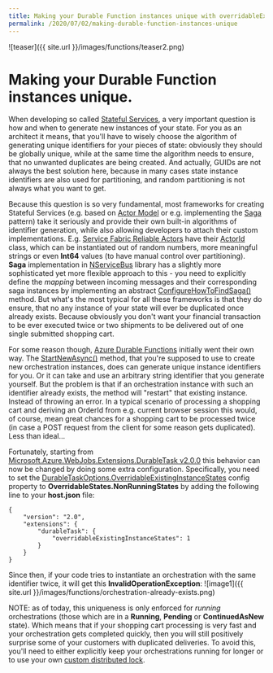 ```yaml
---
title: Making your Durable Function instances unique with overridableExistingInstanceStates.
permalink: /2020/07/02/making-durable-function-instances-unique
---
```

![teaser]({{ site.url }}/images/functions/teaser2.png)
# Making your Durable Function instances unique.

When developing so called [Stateful Services](https://www.youtube.com/watch?v=H0i_bXKwujQ), a very important question is how and when to generate new instances of your state. For you as an architect it means, that you'll have to wisely choose the algorithm of generating unique identifiers for your pieces of state: obviously they should be globally unique, while at the same time the algorithm needs to ensure, that no unwanted duplicates are being created. And actually, GUIDs are not always the best solution here, because in many cases state instance identifiers are also used for partitioning, and random partitioning is not always what you want to get.

Because this question is so very fundamental, most frameworks for creating Stateful Services (e.g. based on [Actor Model](https://en.wikipedia.org/wiki/Actor_model) or e.g. implementing the [Saga](https://en.wikipedia.org/wiki/Long-running_transaction) pattern) take it seriously and provide their own built-in algorithms of identifier generation, while also allowing developers to attach their custom implementations. E.g. [Service Fabric Reliable Actors](https://docs.microsoft.com/en-us/azure/service-fabric/service-fabric-reliable-actors-get-started) have their [ActorId](https://docs.microsoft.com/en-us/azure/service-fabric/service-fabric-reliable-actors-platform#actor-id) class, which can be instantiated out of random numbers, more meaningful strings or even **Int64** values (to have manual control over partitioning). **Saga** implementation in [NServiceBus](https://docs.particular.net/nservicebus/) library has a slightly more sophisticated yet more flexible approach to this - you need to explicitly define the *mapping* between incoming messages and their corresponding saga instances by implementing an abstract [ConfigureHowToFindSaga()](https://docs.particular.net/tutorials/nservicebus-sagas/1-getting-started/#exercise-matching-messages-to-sagas) method. But what's the most typical for all these frameworks is that they do ensure, that no any instance of your state will ever be duplicated once already exists. Because obviously you don't want your financial transaction to be ever executed twice or two shipments to be delivered out of one single submitted shopping cart.

For some reason though, [Azure Durable Functions](https://docs.microsoft.com/en-us/azure/azure-functions/durable/durable-functions-overview) initially went their own way. The [StartNewAsync()](https://docs.microsoft.com/en-us/dotnet/api/microsoft.azure.webjobs.extensions.durabletask.idurableorchestrationclient.startnewasync?view=azure-dotnet) method, that you're supposed to use to create new orchestration instances, does can generate unique instance identifiers for you. Or it can take and use an arbitrary string identifier that you generate yourself. But the problem is that if an orchestration instance with such an identifier already exists, the method will "restart" that existing instance. Instead of throwing an error. In a typical scenario of processing a shopping cart and deriving an OrderId from e.g. current browser session this would, of course, mean great chances for a shopping cart to be processed twice (in case a POST request from the client for some reason gets duplicated). Less than ideal...

Fortunately, starting from [Microsoft.Azure.WebJobs.Extensions.DurableTask v2.0.0](https://www.nuget.org/packages/Microsoft.Azure.WebJobs.Extensions.DurableTask/2.0.0) this behavior can now be changed by doing some extra configuration. Specifically, you need to set the [DurableTaskOptions.OverridableExistingInstanceStates](https://docs.microsoft.com/en-us/dotnet/api/microsoft.azure.webjobs.extensions.durabletask.durabletaskoptions.overridableexistinginstancestates?view=azure-dotnet) config property to **OverridableStates.NonRunningStates** by adding the following line to your **host.json** file:
```
{
    "version": "2.0",
    "extensions": {
        "durableTask": {
            "overridableExistingInstanceStates": 1
        }
    }
}
```

Since then, if your code tries to instantiate an orchestration with the same identifier twice, it will get this **InvalidOperationException**:
    ![image1]({{ site.url }}/images/functions/orchestration-already-exists.png)

NOTE: as of today, this uniqueness is only enforced for *running* orchestrations (those which are in a **Running**, **Pending** or **ContinuedAsNew** state). Which means that if your shopping cart processing is very fast and your orchestration gets completed quickly, then you will still positively surprise some of your customers with duplicated deliveries. To avoid this, you'll need to either explicitly keep your orchestrations running for longer or to use your own [custom distributed lock](https://docs.microsoft.com/en-us/rest/api/storageservices/lease-blob).